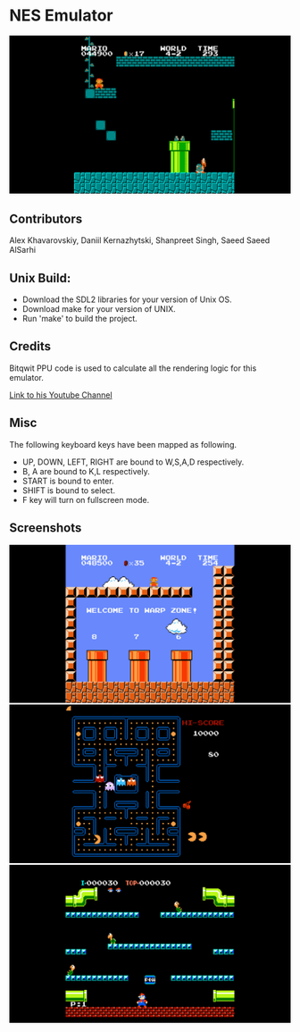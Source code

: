 NES Emulator 
============
![Alt text](/images/ss2.png)

## Contributors
Alex Khavarovskiy, Daniil Kernazhytski, Shanpreet Singh, Saeed Saeed AlSarhi
## Unix Build:
* Download the SDL2 libraries for your version of Unix OS.
* Download make for your version of UNIX.
* Run 'make' to build the project.

## Credits
 Bitqwit PPU code is used to calculate all the rendering logic for this 
 emulator.
 
 [Link to his Youtube Channel](https://www.youtube.com/channel/UCKTehwyGCKF-b2wo0RKwrcg)
 
## Misc
The following keyboard keys have been mapped as following.
* UP, DOWN, LEFT, RIGHT are bound to W,S,A,D respectively.
* B, A are bound to K,L respectively.
* START is bound to enter.
* SHIFT is bound to select.
* F key will turn on fullscreen mode. 

## Screenshots
![Alt text](/images/ss3.png "Super Mario Bros SS2")
![Alt text](/images/ss4.png "Pac Man" )
![Alt text](/images/ss5.png "Mario Bros")


  
